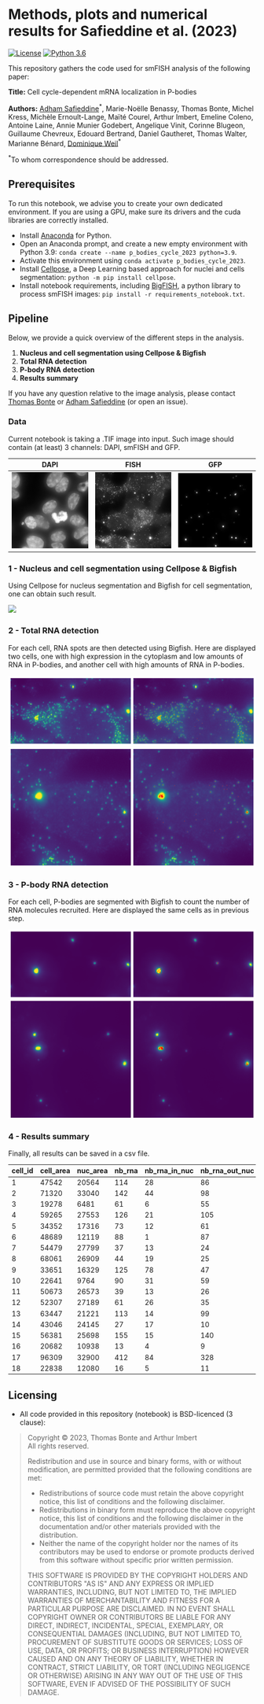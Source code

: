 # Methods, plots and numerical results for Safieddine et al. (2023)

[![License](https://img.shields.io/badge/license-BSD%203--Clause-green)](https://github.com/15bonte/p_bodies_cycle_2023/blob/main/LICENSE)
[![Python 3.6](https://img.shields.io/badge/python-3.9.16-blue.svg)](https://www.python.org/downloads/release/python-3916/)
<!-- [![DOI](https://zenodo.org/badge/DOI/10.5281/zenodo.4322750.svg)](https://doi.org/10.5281/zenodo.4322750) -->

This repository gathers the code used for smFISH analysis of the following paper:

__Title:__ Cell cycle-dependent mRNA localization in P-bodies

__Authors:__ [Adham Safieddine](mailto:adham.safieddine@sorbonne-universite.fr)<sup>\*</sup>, Marie-Noëlle Benassy, Thomas Bonte, Michel Kress, Michèle Ernoult-Lange, Maïté Courel, Arthur Imbert, Emeline Coleno, Antoine Laine, Annie Munier Godebert, Angelique Vinit, Corinne Blugeon, Guillaume Chevreux, Edouard Bertrand, Daniel Gautheret, Thomas Walter, Marianne Bénard, [Dominique Weil](mailto:dominique.weil@upmc.fr)<sup>\*</sup>

<!-- [Adham Safieddine](mailto:safieddine.adham@gmail.com)<sup>1,2,\*</sup>, Emeline Coleno<sup>1,2</sup>, Soha Salloum<sup>1,2,3,+</sup>, Arthur Imbert<sup>4,5,6,+</sup>, Abdel-Meneem Traboulsi<sup>1,2</sup>, Oh Sung Kwon<sup>7</sup>, Frederic Lionneton<sup>8</sup>, Virginie Georget<sup>8</sup>, Marie-Cécile Robert<sup>1,2</sup>, Thierry Gostan<sup>1</sup>, Charles Lecellier<sup>1,2</sup>, Racha Chouaib<sup>1,2,5</sup>, Xavier Pichon<sup>1,2</sup>, Hervé Le Hir<sup>3</sup> , Kazem Zibara<sup>5</sup>, Florian Müller<sup>9,10</sup>, Thomas Walter<sup>4,5,6</sup>, Marion Peter<sup>1,2</sup>, [Edouard Bertrand](mailto:edouard.bertrand@igmm.cnrs.fr)<sup>1,2,11,\*</sup>

><sup>1</sup>Institut de Génétique Moléculaire de Montpellier, University of Montpellier, CNRS, Montpellier, France
<sup>2</sup>Equipe labélisée Ligue Nationale Contre le Cancer, University of Montpellier, CNRS, Montpellier, France
<sup>3</sup>ER045, PRASE, DSST, Faculty of Sciences-I, Lebanese University, Beirut, Lebanon
<sup>4</sup>MINES ParisTech, PSL-Research University, CBIO-Centre for Computational Biology, 77300 Fontainebleau, France
<sup>5</sup>Institut Curie, 75248 Paris Cedex, France
<sup>6</sup>INSERM, U900, 75248 Paris Cedex, France
<sup>7</sup>Institut de biologie de l'Ecole normale supérieure (IBENS), Ecole normale supérieure, CNRS, INSERM, PSL Research University, 46 rue d'Ulm, 75005, Paris, France
<sup>8</sup>BioCampus Montpellier, CNRS UMS3426, 141, rue de la Cardonille, 34094 Montpellier Cedex 5, France
<sup>9</sup>Unité Imagerie et Modélisation, Institut Pasteur and CNRS UMR 3691, 28 rue du Docteur Roux, 75015 Paris; France
<sup>10</sup>C3BI, USR 3756 IP CNRS – Paris, France
<sup>11</sup>Institut de Génétique Humaine, University of Montpellier, CNRS, Montpellier, France
>
><sup>+</sup>Equal contributions-->

<sup>\*</sup>To whom correspondence should be addressed.

## Prerequisites

To run this notebook, we advise you to create your own dedicated environment. If you are using a GPU, make sure its drivers and the cuda libraries are correctly installed.

- Install [Anaconda](https://www.anaconda.com/products/distribution) for Python.
- Open an Anaconda prompt, and create a new empty environment with Python 3.9: `conda create --name p_bodies_cycle_2023 python=3.9`.
- Activate this environment using `conda activate p_bodies_cycle_2023`.
- Install [Cellpose](http://www.cellpose.org/), a Deep Learning based approach for nuclei and cells segmentation: `python -m pip install cellpose`.
- Install notebook requirements, including [BigFISH](https://github.com/fish-quant/big-fish), a python library to process smFISH images: `pip install -r requirements_notebook.txt`.

## Pipeline

Below, we provide a quick overview of the different steps in the analysis.

1. **Nucleus and cell segmentation using Cellpose & Bigfish** 
2. **Total RNA detection**
3. **P-body RNA detection**
4. **Results summary**

If you have any question relative to the image analysis, please contact [Thomas Bonte](mailto:thomas.bonte@mines-paristech.fr) or [Adham Safieddine](mailto:adham.safieddine@sorbonne-universite.fr) (or open an issue).

### Data

Current notebook is taking a .TIF image into input. Such image should contain (at least) 3 channels: DAPI, smFISH and GFP.

| DAPI | FISH | GFP |
| ------------- | ------------- | ------------- |
| ![](images/DAPI_example.png) | ![](images/smFISH_example.png) |  ![](images/GFP_example.png) |

### 1 - Nucleus and cell segmentation using Cellpose & Bigfish

Using Cellpose for nucleus segmentation and Bigfish for cell segmentation, one can obtain such result.

![](images/segmentation_example.png)

### 2 - Total RNA detection

For each cell, RNA spots are then detected using Bigfish. Here are displayed two cells, one with high expression in the cytoplasm and low amounts of RNA in P-bodies, and another cell with high amounts of RNA in P-bodies.

![](images/rna_counting_cell16.png)
![](images/rna_counting_cell10.png)


### 3 - P-body RNA detection

For each cell, P-bodies are segmented with Bigfish to count the number of RNA molecules recruited. Here are displayed the same cells as in previous step.

![](images/rna_recruited_cell16.png)
![](images/rna_recruited_cell10.png)

### 4 - Results summary

Finally, all results can be saved in a csv file.

| cell_id|cell_area|nuc_area|nb_rna|nb_rna_in_nuc|nb_rna_out_nuc|nb_rna_recruited | 
|---|---|---|---|---|---|--- | 
| 1|47542|20564|114|28|86|0 | 
| 2|71320|33040|142|44|98|5 | 
| 3|19278|6481|61|6|55|1 | 
| 4|59265|27553|126|21|105|60 | 
| 5|34352|17316|73|12|61|4 | 
| 6|48689|12119|88|1|87|17 | 
| 7|54479|27799|37|13|24|9 | 
| 8|68061|26909|44|19|25|5 | 
| 9|33651|16329|125|78|47|0 | 
| 10|22641|9764|90|31|59|14 | 
| 11|50673|26573|39|13|26|1 | 
| 12|52307|27189|61|26|35|4 | 
| 13|63447|21221|113|14|99|60 | 
| 14|43046|24145|27|17|10|2 | 
| 15|56381|25698|155|15|140|100 | 
| 16|20682|10938|13|4|9|0 | 
| 17|96309|32900|412|84|328|39 | 
| 18|22838|12080|16|5|11|5 | 

## Licensing

- All code provided in this repository (notebook) is BSD-licenced (3 clause):
>Copyright © 2023, Thomas Bonte and Arthur Imbert  
>All rights reserved.
>
>Redistribution and use in source and binary forms, with or without
>modification, are permitted provided that the following conditions are met:
>    * Redistributions of source code must retain the above copyright
      notice, this list of conditions and the following disclaimer.
>    * Redistributions in binary form must reproduce the above copyright
      notice, this list of conditions and the following disclaimer in the
      documentation and/or other materials provided with the distribution.
>    * Neither the name of the copyright holder nor the names of its
      contributors may be used to endorse or promote products derived from
      this software without specific prior written permission.
>
>THIS SOFTWARE IS PROVIDED BY THE COPYRIGHT HOLDERS AND CONTRIBUTORS "AS IS" AND
ANY EXPRESS OR IMPLIED WARRANTIES, INCLUDING, BUT NOT LIMITED TO, THE IMPLIED
WARRANTIES OF MERCHANTABILITY AND FITNESS FOR A PARTICULAR PURPOSE ARE
DISCLAIMED. IN NO EVENT SHALL COPYRIGHT OWNER OR CONTRIBUTORS BE LIABLE FOR ANY
DIRECT, INDIRECT, INCIDENTAL, SPECIAL, EXEMPLARY, OR CONSEQUENTIAL DAMAGES
(INCLUDING, BUT NOT LIMITED TO, PROCUREMENT OF SUBSTITUTE GOODS OR SERVICES;
LOSS OF USE, DATA, OR PROFITS; OR BUSINESS INTERRUPTION) HOWEVER CAUSED AND
ON ANY THEORY OF LIABILITY, WHETHER IN CONTRACT, STRICT LIABILITY, OR TORT
(INCLUDING NEGLIGENCE OR OTHERWISE) ARISING IN ANY WAY OUT OF THE USE OF THIS
SOFTWARE, EVEN IF ADVISED OF THE POSSIBILITY OF SUCH DAMAGE.
